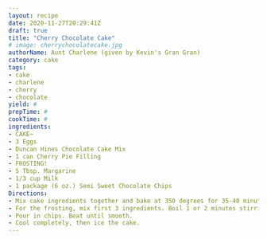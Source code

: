 ```yaml
--- 
layout: recipe 
date: 2020-11-27T20:29:41Z 
draft: true 
title: "Cherry Chocolate Cake" 
# image: cherrychocolatecake.jpg 
authorName: Aunt Charlene (given by Kevin's Gran Gran) 
category: cake 
tags: 
- cake 
- charlene 
- cherry 
- chocolate 
yield: # 
prepTime: # 
cookTime: # 
ingredients: 
- CAKE~
- 3 Eggs 
- Duncan Hines Chocolate Cake Mix 
- 1 can Cherry Pie Filling 
- FROSTING!
- 5 Tbsp. Margarine 
- 1/3 cup Milk 
- 1 package (6 oz.) Semi Sweet Chocolate Chips 
Directions: 
- Mix cake ingredients together and bake at 350 degrees for 35-40 minutes. 
- For the frosting, mix first 3 ingredients. Boil 1 or 2 minutes stirring constantly. 
- Pour in chips. Beat until smooth. 
- Cool completely, then ice the cake. 
---
```

